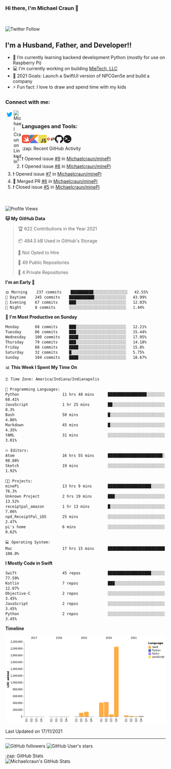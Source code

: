 ### Hi there, I'm Michael Craun 👋 

<br />

![Twitter Follow](https://img.shields.io/twitter/follow/opkurix?style=social)

## I'm a Husband, Father, and Developer!!

- 🌱 I’m currently learning backend development Python (mostly for use on Raspberry Pi)
- 💻 I'm currently working on building [MieTech, LLC](https://github.com/mietechnologies)
- 🥅 2021 Goals: Launch a SwiftUI version of NPCGen5e and build a company
- ⚡ Fun fact: I love to draw and spend time with my kids

### Connect with me:

[<img align="left" alt="Michael Craun on Twitter" width="26px" src="https://raw.githubusercontent.com/github/explore/80688e429a7d4ef2fca1e82350fe8e3517d3494d/topics/twitter/twitter.png" />][twitter]
[<img align="left" alt="Michael Craun on LinkedIn" width="26px" src="https://cdn.jsdelivr.net/npm/simple-icons@v3/icons/linkedin.svg" />][linkedin]

<br />

### Languages and Tools:

[<img align="left" alt="Swift" width="26px" src="https://raw.githubusercontent.com/github/explore/80688e429a7d4ef2fca1e82350fe8e3517d3494d/topics/swift/swift.png" />][swift]
[<img align="left" alt="Kotlin" width="26px" src="https://raw.githubusercontent.com/github/explore/80688e429a7d4ef2fca1e82350fe8e3517d3494d/topics/kotlin/kotlin.png" />][kotlin]
[<img align="left" alt="JavaScript" width="26px" src="https://raw.githubusercontent.com/github/explore/80688e429a7d4ef2fca1e82350fe8e3517d3494d/topics/javascript/javascript.png" />][javascript]
[<img align="left" alt="Git" width="26px" src="https://raw.githubusercontent.com/github/explore/80688e429a7d4ef2fca1e82350fe8e3517d3494d/topics/git/git.png" />]([])
[<img align="left" alt="GitHub" width="26px" src="https://raw.githubusercontent.com/github/explore/78df643247d429f6cc873026c0622819ad797942/topics/github/github.png" />][github]
[<img align="left" alt="Terminal" width="26px" src="https://raw.githubusercontent.com/github/explore/80688e429a7d4ef2fca1e82350fe8e3517d3494d/topics/terminal/terminal.png" />][terminal]

<br />
<br />

<summary>:zap: Recent GitHub Activity</summary>
  
<!--START_SECTION:activity-->
1. ❗️ Opened issue [#9](https://github.com/Michaelcraun/minePi/issues/9) in [Michaelcraun/minePi](https://github.com/Michaelcraun/minePi)
2. ❗️ Opened issue [#8](https://github.com/Michaelcraun/minePi/issues/8) in [Michaelcraun/minePi](https://github.com/Michaelcraun/minePi)
3. ❗️ Opened issue [#7](https://github.com/Michaelcraun/minePi/issues/7) in [Michaelcraun/minePi](https://github.com/Michaelcraun/minePi)
4. 🎉 Merged PR [#6](https://github.com/Michaelcraun/minePi/pull/6) in [Michaelcraun/minePi](https://github.com/Michaelcraun/minePi)
5. ❗️ Closed issue [#5](https://github.com/Michaelcraun/minePi/issues/5) in [Michaelcraun/minePi](https://github.com/Michaelcraun/minePi)
<!--END_SECTION:activity-->
  
<br />
  
<!--START_SECTION:waka-->
![Profile Views](http://img.shields.io/badge/Profile%20Views-50-blue)

**🐱 My GitHub Data** 

> 🏆 622 Contributions in the Year 2021
 > 
> 📦 484.5 kB Used in GitHub's Storage 
 > 
> 🚫 Not Opted to Hire
 > 
> 📜 49 Public Repositories 
 > 
> 🔑 4 Private Repositories  
 > 
**I'm an Early 🐤** 

```text
🌞 Morning    237 commits    ██████████░░░░░░░░░░░░░░░   42.55% 
🌆 Daytime    245 commits    ███████████░░░░░░░░░░░░░░   43.99% 
🌃 Evening    67 commits     ███░░░░░░░░░░░░░░░░░░░░░░   12.03% 
🌙 Night      8 commits      ░░░░░░░░░░░░░░░░░░░░░░░░░   1.44%

```
📅 **I'm Most Productive on Sunday** 

```text
Monday       68 commits     ███░░░░░░░░░░░░░░░░░░░░░░   12.21% 
Tuesday      86 commits     ███░░░░░░░░░░░░░░░░░░░░░░   15.44% 
Wednesday    100 commits    ████░░░░░░░░░░░░░░░░░░░░░   17.95% 
Thursday     79 commits     ███░░░░░░░░░░░░░░░░░░░░░░   14.18% 
Friday       88 commits     ████░░░░░░░░░░░░░░░░░░░░░   15.8% 
Saturday     32 commits     █░░░░░░░░░░░░░░░░░░░░░░░░   5.75% 
Sunday       104 commits    ████░░░░░░░░░░░░░░░░░░░░░   18.67%

```


📊 **This Week I Spent My Time On** 

```text
⌚︎ Time Zone: America/Indiana/Indianapolis

💬 Programming Languages: 
Python                   11 hrs 48 mins      █████████████████░░░░░░░░   68.41% 
JavaScript               1 hr 25 mins        ██░░░░░░░░░░░░░░░░░░░░░░░   8.3% 
Bash                     50 mins             █░░░░░░░░░░░░░░░░░░░░░░░░   4.86% 
Markdown                 45 mins             █░░░░░░░░░░░░░░░░░░░░░░░░   4.35% 
YAML                     31 mins             ░░░░░░░░░░░░░░░░░░░░░░░░░   3.01%

🔥 Editors: 
Atom                     16 hrs 55 mins      ████████████████████████░   98.08% 
Sketch                   19 mins             ░░░░░░░░░░░░░░░░░░░░░░░░░   1.92%

🐱‍💻 Projects: 
minePi                   13 hrs 9 mins       ███████████████████░░░░░░   76.3% 
Unknown Project          2 hrs 19 mins       ███░░░░░░░░░░░░░░░░░░░░░░   13.52% 
receiptpal_amazon        1 hr 13 mins        █░░░░░░░░░░░░░░░░░░░░░░░░   7.06% 
npd_ReceiptPal_iOS       25 mins             ░░░░░░░░░░░░░░░░░░░░░░░░░   2.47% 
pi's home                6 mins              ░░░░░░░░░░░░░░░░░░░░░░░░░   0.62%

💻 Operating System: 
Mac                      17 hrs 15 mins      █████████████████████████   100.0%

```

**I Mostly Code in Swift** 

```text
Swift                    45 repos            ███████████████████░░░░░░   77.59% 
Kotlin                   7 repos             ███░░░░░░░░░░░░░░░░░░░░░░   12.07% 
Objective-C              2 repos             ░░░░░░░░░░░░░░░░░░░░░░░░░   3.45% 
JavaScript               2 repos             ░░░░░░░░░░░░░░░░░░░░░░░░░   3.45% 
Python                   2 repos             ░░░░░░░░░░░░░░░░░░░░░░░░░   3.45%

```


**Timeline**

![Chart not found](https://raw.githubusercontent.com/Michaelcraun/Michaelcraun/main/charts/bar_graph.png) 


 Last Updated on 17/11/2021
<!--END_SECTION:waka-->

---
  
![GitHub followers](https://img.shields.io/github/followers/Michaelcraun?style=social)
![GitHub User's stars](https://img.shields.io/github/stars/Michaelcraun?style=social)
  
<summary>:zap: GitHub Stats</summary>

<img align="left" alt="Michaelcraun's GitHub Stats" src="https://github-readme-stats-8frbydxfs-michaelcraun.vercel.app/api?username=Michaelcraun" />

[twitter]: https://twitter.com/opkurix
[linkedin]: https://linkedin.com/in/michael-craun
[swift]: https://developer.apple.com/swift/
[kotlin]: https://kotlinlang.org
[javascript]: https://www.javascript.com
[github]: https://github.com/
[terminal]: https://en.wikipedia.org/wiki/Terminal_(macOS)
